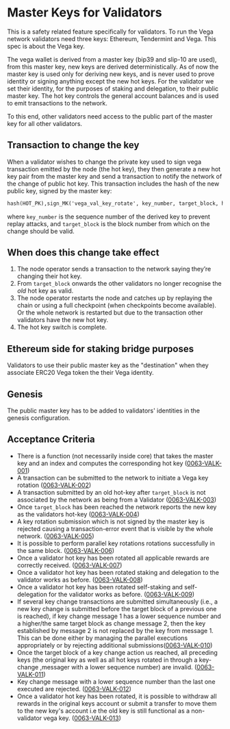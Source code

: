 # Master Keys for Validators

This is a safety related feature specifically for validators. To run the Vega network validators need three keys: Ethereum, Tendermint and Vega. This spec is about the Vega key.

The vega wallet is derived from a master key (bip39 and slip-10 are used), from this master key, new keys are derived deterministically. As of now the master key is used only for deriving new keys, and is never used to prove identity or signing anything except the new hot keys.
For the validator we set their identity, for the purposes of staking and delegation, to their public master key. The hot key controls the general account balances and is used to emit transactions to the network.

To this end, other validators need access to the public part of the master key for all other validators.

## Transaction to change the key

When a validator wishes to change the private key used to sign vega transaction emitted by the node (the hot key), they then generate a new hot key pair from the master key and send a transaction to notify the network of the change of public hot key. This transaction includes the hash of the new public key, signed by the master key:

``` proto
hash(HOT_PK),sign_MK('vega_val_key_rotate', key_number, target_block, hash(HOT_PK)),
```

where `key_number` is the sequence number of the derived key to prevent replay attacks, and `target_block` is the block number from which on the change should be valid.

## When does this change take effect

1. The node operator sends a transaction to the network saying they’re changing their hot key.
1. From `target_block` onwards the other validators no longer recognise the *old* hot key as valid.
1. The node operator restarts the node and catches up by replaying the chain or using a full checkpoint (when checkpoints become available). Or the whole network is restarted but due to the transaction other validators have the new hot key.
1. The hot key switch is complete.

## Ethereum side for staking bridge purposes

Validators to use their public master key as the "destination" when they associate ERC20 Vega token the their Vega identity.

## Genesis

The public master key has to be added to validators' identities in the genesis configuration.

## Acceptance Criteria

- There is a function (not necessarily inside core) that takes the master key and an index and computes the corresponding hot key  (<a name="0063-VALK-001" href="#0063-VALK-001">0063-VALK-001</a>)
- A transaction can be submitted to the network to initiate a Vega key rotation (<a name="0063-VALK-002" href="#0063-VALK-002">0063-VALK-002</a>)
- A transaction submitted by an old hot-key after `target_block` is not associated by the network as being from a Validator (<a name="0063-VALK-003" href="#0063-VALK-003">0063-VALK-003</a>)
- Once `target_block` has been reached the network reports the new key as the validators hot-key (<a name="0063-VALK-004" href="#0063-VALK-004">0063-VALK-004</a>)
- A key rotation submission which is not signed by the master key is rejected causing a transaction-error event that is visible by the whole network.  (<a name="0063-VALK-005" href="#0063-VALK-005">0063-VALK-005</a>)
- It is possible to perform parallel key rotations rotations successfully in the same block. (<a name="0063-VALK-006" href="#0063-VALK-006">0063-VALK-006</a>)
- Once a validator hot key has been rotated all applicable rewards are correctly received. (<a name="0063-VALK-007" href="#0063-VALK-007">0063-VALK-007</a>)
- Once a validator hot key has been rotated staking and delegation to the validator works as before. (<a name="0063-VALK-008" href="#0063-VALK-008">0063-VALK-008</a>)
- Once a validator hot key has been rotated self-staking and self-delegation for the validator works as before. (<a name="0063-VALK-009" href="#0063-VALK-009">0063-VALK-009</a>)
- If several key change transactions are submitted simultaneously (i.e., a new key change is submitted before the target block of a previous one is reached), if key change message 1 has a lower sequence number and a higher/the same target block as change message 2, then the key established by message 2 is not replaced by the key from message 1. This can be done either by managing the parallel executions appropriately or by rejecting additional submissions(<a name="0063-VALK-010" href="#0063-VALK-010">0063-VALK-010</a>)
- Once the target block of a key change action us reached, all preceding keys (the original key as well as all hot keys rotated in through a key-change ,messager with a lower sequence number) are invalid. (<a name="0063-VALK-011" href="#0063-VALK-011">0063-VALK-011</a>)
- Key change message with a lower sequence number than the last one executed are rejected. (<a name="0063-VALK-012" href="#0063-VALK-012">0063-VALK-012</a>)
- Once a validator hot key has been rotated, it is possible to withdraw all rewards in the original keys account or submit a transfer to move them to the new key's account i.e the old key is still functional as a non-validator vega key. (<a name="0063-VALK-013" href="#0063-VALK-013">0063-VALK-013</a>)
